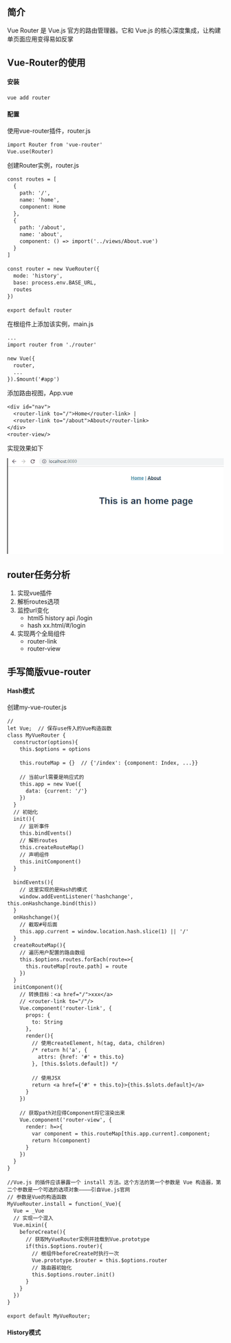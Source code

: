 ## 简介

Vue Router 是 Vue.js 官方的路由管理器。它和 Vue.js 的核心深度集成，让构建单页面应用变得易如反掌

## Vue-Router的使用

#### 安装

`vue add router`

#### 配置

使用vue-router插件，router.js

```
import Router from 'vue-router'
Vue.use(Router)
```

创建Router实例，router.js

```
const routes = [
  {
    path: '/',
    name: 'home',
    component: Home
  },
  {
    path: '/about',
    name: 'about',
    component: () => import('../views/About.vue')
  }
]

const router = new VueRouter({
  mode: 'history',
  base: process.env.BASE_URL,
  routes
})

export default router
```

在根组件上添加该实例，main.js

```
...
import router from './router'

new Vue({
  router,
  ...
}).$mount('#app')
```

添加路由视图，App.vue

```
<div id="nav">
  <router-link to="/">Home</router-link> |
  <router-link to="/about">About</router-link>
</div>
<router-view/>
```

实现效果如下

![](README.assets/router.gif)

## router任务分析

1. 实现vue插件
2. 解析routes选项
3. 监控url变化
   - html5 history api  /login
   - hash  xx.html/#/login
4. 实现两个全局组件
   - router-link
   - router-view

## 手写简版vue-router

#### Hash模式

创建my-vue-router.js

```
// 
let Vue;  // 保存use传入的Vue构造函数
class MyVueRouter {
  constructor(options){
    this.$options = options

    this.routeMap = {}  // {'/index': {component: Index, ...}}

    // 当前url需要是响应式的
    this.app = new Vue({
      data: {current: '/'}
    })
  }
  // 初始化
  init(){
    // 监听事件
    this.bindEvents()
    // 解析routes
    this.createRouteMap()
    // 声明组件
    this.initComponent()
  }

  bindEvents(){
    // 这里实现的是Hash的模式
    window.addEventListener('hashchange', this.onHashchange.bind(this))
  }
  onHashchange(){
    // 截取#号后面
    this.app.current = window.location.hash.slice(1) || '/'
  }
  createRouteMap(){
    // 遍历用户配置的路由数组
    this.$options.routes.forEach(route=>{
      this.routeMap[route.path] = route
    })
  }
  initComponent(){
    // 转换目标：<a href="/">xxx</a>
    // <router-link to="/"/>
    Vue.component('router-link', {
      props: {
        to: String
      },
      render(){
        // 使用createElement, h(tag, data, children)
        /* return h('a', {
          attrs: {href: '#' + this.to}
        }, [this.$slots.default]) */

        // 使用JSX
        return <a href={'#' + this.to}>{this.$slots.default}</a>
      }
    })

    // 获取path对应得Component将它渲染出来
    Vue.component('router-view', {
      render: h=>{
        var component = this.routeMap[this.app.current].component; 
        return h(component)
      }
    })
  }
}

//Vue.js 的插件应该暴露一个 install 方法。这个方法的第一个参数是 Vue 构造器，第二个参数是一个可选的选项对象————引自Vue.js官网
// 参数是Vue的构造函数
MyVueRouter.install = function(_Vue){
  Vue = _Vue
  // 实现一个混入
  Vue.mixin({
    beforeCreate(){
      // 获取MyVueRouter实例并挂载到Vue.prototype
      if(this.$options.router){
        // 根组件beforeCreate时执行一次
        Vue.prototype.$router = this.$options.router
        // 路由器初始化
        this.$options.router.init()
      }
    }
  })
}

export default MyVueRouter;
```

#### History模式

